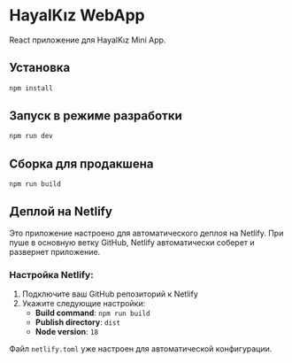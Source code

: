 # HayalKız WebApp

React приложение для HayalKız Mini App.

## Установка

```bash
npm install
```

## Запуск в режиме разработки

```bash
npm run dev
```

## Сборка для продакшена

```bash
npm run build
```

## Деплой на Netlify

Это приложение настроено для автоматического деплоя на Netlify. При пуше в основную ветку GitHub, Netlify автоматически соберет и развернет приложение.

### Настройка Netlify:

1. Подключите ваш GitHub репозиторий к Netlify
2. Укажите следующие настройки:
   - **Build command**: `npm run build`
   - **Publish directory**: `dist`
   - **Node version**: `18`

Файл `netlify.toml` уже настроен для автоматической конфигурации.
